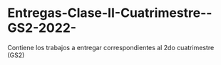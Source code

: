 # Entregas-Clase-II-Cuatrimestre--GS2-2022-
Contiene los trabajos a entregar correspondientes al 2do cuatrimestre (GS2)
